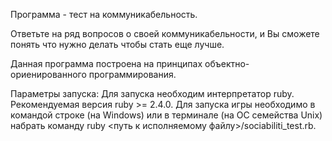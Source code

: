 Программа - тест на коммуникабельность.

Ответьте на ряд вопросов о своей коммуникабельности,
и Вы сможете понять что нужно делать чтобы стать еще лучше.

Данная программа построена на принципах 
объектно-ориенированного программирования.

Параметры запуска: Для запуска необходим интерпретатор ruby. Рекомендуемая версия ruby >= 2.4.0. Для запуска игры необходимо в командой строке (на Windows) или в терминале (на ОС семейства Unix) набрать команду ruby <путь к исполняемому файлу>/sociabiliti_test.rb.
